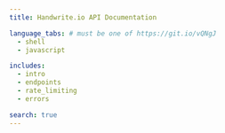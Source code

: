 ```yaml
---
title: Handwrite.io API Documentation

language_tabs: # must be one of https://git.io/vQNgJ
  - shell
  - javascript

includes:
  - intro
  - endpoints
  - rate_limiting
  - errors

search: true
---
```

